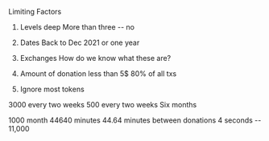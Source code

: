 Limiting Factors

1.	Levels deep
	More than three -- no

2.	Dates
	Back to Dec 2021 or one year

3.	Exchanges
	How do we know what these are?

4.	Amount of donation less than 5$
	80% of all txs

5. Ignore most tokens


3000 every two weeks
500 every two weeks
Six months

1000 month
44640 minutes
44.64 minutes between donations
4 seconds -- 11,000

